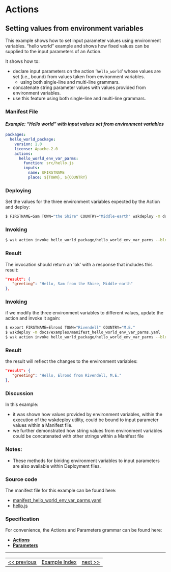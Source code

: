 <!--
#
# Licensed to the Apache Software Foundation (ASF) under one or more
# contributor license agreements.  See the NOTICE file distributed with
# this work for additional information regarding copyright ownership.
# The ASF licenses this file to You under the Apache License, Version 2.0
# (the "License"); you may not use this file except in compliance with
# the License.  You may obtain a copy of the License at
#
#     http://www.apache.org/licenses/LICENSE-2.0
#
# Unless required by applicable law or agreed to in writing, software
# distributed under the License is distributed on an "AS IS" BASIS,
# WITHOUT WARRANTIES OR CONDITIONS OF ANY KIND, either express or implied.
# See the License for the specific language governing permissions and
# limitations under the License.
#
-->

# Actions

## Setting values from environment variables

This example shows how to set input parameter values using environment variables. “hello world” example and shows how fixed values can be supplied to the input parameters of an Action.

It shows how to:
- declare input parameters on the action ‘```hello_world```’ whose values are set (i.e., bound) from values taken from environment variables.
  - using both single-line and multi-line grammars.
- concatenate string parameter values with values provided from environment variables.
- use this feature using both single-line and multi-line grammars.

### Manifest File
#### _Example: “Hello world” with input values set from environment variables_
```yaml
packages:
  hello_world_package:
    version: 1.0
    license: Apache-2.0
    actions:
      hello_world_env_var_parms:
        function: src/hello.js
        inputs:
          name: $FIRSTNAME
          place: ${TOWN}, ${COUNTRY}
```

### Deploying
Set the values for the three environment variables expected by the Action and deploy:
```sh
$ FIRSTNAME=Sam TOWN="the Shire" COUNTRY="Middle-earth" wskdeploy -m docs/examples/manifest_hello_world_env_var_parms.yaml
```

### Invoking
```sh
$ wsk action invoke hello_world_package/hello_world_env_var_parms --blocking
```

### Result
The invocation should return an 'ok' with a response that includes this result:
```json
"result": {
   "greeting": "Hello, Sam from the Shire, Middle-earth"
},
```

### Invoking
if we modify the three environment variables to different values, update the action and invoke it again:
```sh
$ export FIRSTNAME=Elrond TOWN="Rivendell" COUNTRY="M.E."
$ wskdeploy -m docs/examples/manifest_hello_world_env_var_parms.yaml
$ wsk action invoke hello_world_package/hello_world_env_var_parms --blocking
```

### Result
the result will reflect the changes to the environment variables:
```json
"result": {
   "greeting": "Hello, Elrond from Rivendell, M.E."
},
```

### Discussion

In this example:
- it was shown how values provided by environment variables, within the execution of the wskdeploy utility, could be bound to input parameter values within a Manifest file.
- we further demonstrated how string values from environment variables could be concatenated with other strings within a Manifest file

### Notes:
- These methods for binidng environment variables to input parameters are also available within Deployment files.

### Source code
The manifest file for this example can be found here:
- [manifest_hello_world_env_var_parms.yaml](examples/manifest_hello_world_env_var_parms.yaml)
- [hello.js](examples/src/hello.js)

### Specification
For convenience, the Actions and Parameters grammar can be found here:
- **[Actions](../specification/html/spec_actions.md#actions)**
- **[Parameters](../specification/html/spec_parameters.md#parameters)**

---
<!--
 Bottom Navigation
-->
<html>
<div align="center">
<table align="center">
  <tr>
    <td><a href="wskdeploy_action_advanced_parms.md#actions">&lt;&lt;&nbsp;previous</a></td>
    <td><a href="programming_guide.md#guided-examples">Example Index</a></td>
    <td><a href="wskdeploy_sequence_basic.md#sequences">next&nbsp;&gt;&gt;</a></td>
  </tr>
</table>
</div>
</html>
